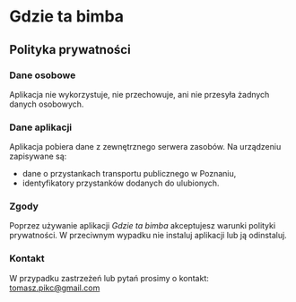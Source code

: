 # Gdzie ta bimba
## Polityka prywatności

### Dane osobowe
Aplikacja nie wykorzystuje, nie przechowuje, ani nie przesyła żadnych danych osobowych.

### Dane aplikacji
Aplikacja pobiera dane z zewnętrznego serwera zasobów. Na urządzeniu zapisywane są:
- dane o przystankach transportu publicznego w Poznaniu,
- identyfikatory przystanków dodanych do ulubionych.

### Zgody
Poprzez używanie aplikacji *Gdzie ta bimba* akceptujesz warunki polityki prywatności. W przeciwnym wypadku nie instaluj aplikacji lub ją odinstaluj.

### Kontakt
W przypadku zastrzeżeń lub pytań prosimy o kontakt: tomasz.pikc@gmail.com